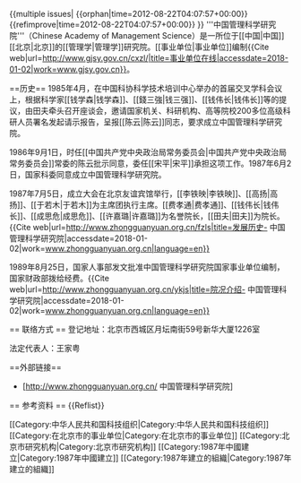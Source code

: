 {{multiple issues|
{{orphan|time=2012-08-22T04:07:57+00:00}}
{{refimprove|time=2012-08-22T04:07:57+00:00}}
}}
'''中国管理科学研究院'''（Chinese Academy of Management Science）是一所位于[[中国|中国]][[北京|北京]]的[[管理学|管理学]]研究院。[[事业单位|事业单位]]编制<ref>{{Cite web|url=http://www.gjsy.gov.cn/cxzl/|title=事业单位在线|accessdate=2018-01-02|work=www.gjsy.gov.cn}}</ref>。

==历史==
1985年4月，在中国科协科学技术培训中心举办的首届交叉学科会议上，根据科学家[[钱学森|钱学森]]、[[錢三強|钱三强]]、[[钱伟长|钱伟长]]等的提议，由田夫牵头召开座谈会，邀请国家机关、科研机构、高等院校200多位高级科研人员署名发起请示报告，呈报[[陈云|陈云]]同志，要求成立中国管理科学研究院。

1986年9月1日，时任[[中国共产党中央政治局常务委员会|中国共产党中央政治局常务委员会]]常委的陈云批示同意，委任[[宋平|宋平]]承担这项工作。1987年6月2日，国家科委同意成立中国管理科学研究院。

1987年7月5日，成立大会在北京友谊宾馆举行，[[李铁映|李铁映]]、[[高扬|高扬]]、[[于若木|于若木]]为主席团执行主席。[[费孝通|费孝通]]、[[钱伟长|钱伟长]]、[[成思危|成思危]]、[[许嘉璐|许嘉璐]]为名誉院长，[[田夫|田夫]]为院长。<ref>{{Cite web|url=http://www.zhongguanyuan.org.cn/fzls|title=发展历史- 中国管理科学研究院|accessdate=2018-01-02|work=www.zhongguanyuan.org.cn|language=en}}</ref>

1989年8月25日，国家人事部发文批准中国管理科学研究院国家事业单位编制，国家财政部拨给经费。<ref>{{Cite web|url=http://www.zhongguanyuan.org.cn/ykjs|title=院况介绍- 中国管理科学研究院|accessdate=2018-01-02|work=www.zhongguanyuan.org.cn|language=en}}</ref>

== 联络方式 ==
登记地址：北京市西城区月坛南街59号新华大厦1226室

法定代表人：王家粤

==外部链接==
* [http://www.zhongguanyuan.org.cn/ 中国管理科学研究院]

== 参考资料 ==
{{Reflist}}

[[Category:中华人民共和国科技组织|Category:中华人民共和国科技组织]]
[[Category:在北京市的事业单位|Category:在北京市的事业单位]]
[[Category:北京市研究机构|Category:北京市研究机构]]
[[Category:1987年中國建立|Category:1987年中國建立]]
[[Category:1987年建立的組織|Category:1987年建立的組織]]
